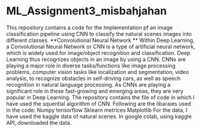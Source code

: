 # ML_Assignment3_misbahjahan
This repository contains a code for the Implementation pf  an image classification pipeline using CNN to classify the natural scenes images into different classes. 
**Convolutional Neural Network ** Within Deep Learning, a Convolutional Neural Network or CNN is a type of artificial neural network, which is widely used for image/object recognition and classification. Deep Learning thus recognizes objects in an image by using a CNN. CNNs are playing a major role in diverse tasks/functions like image processing problems, computer vision tasks like localization and segmentation, video analysis, to recognize obstacles in self-driving cars, as well as speech recognition in natural language processing. As CNNs are playing a significant role in these fast-growing and emerging areas, they are very popular in Deep Learning.
The repository contains the file of code in which I have used the squential algorithm of CNN. Following are the libaraies used in the code:
Numpy
tensorflow
Sklearn metrices
Matplotlib
For the data, I have used the kaggle data of natural scenes. In google colab, using kaggle API, downloaded the data.
